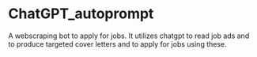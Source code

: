 # ChatGPT_autoprompt
A webscraping bot to apply for jobs. It utilizes chatgpt to read job ads and to produce targeted cover letters and to apply for jobs using these.
